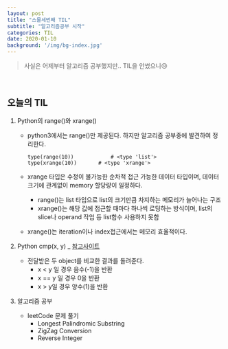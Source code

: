 ```yaml
---
layout: post
title: "스물세번째 TIL"
subtitle: "알고리즘공부 시작"
categories: TIL
date: 2020-01-10
background: '/img/bg-index.jpg'
---
```


> 사실은 어제부터 알고리즘 공부했지만.. TIL을 안썼으니😢

<br>

## 오늘의 TIL

1. Python의 range()와 xrange()

   - python3에서는 range()만 제공된다. 하지만 알고리즘 공부중에 발견하여 정리한다.

     ```
     type(range(10))			# <type 'list'>
     type(xrange(10))		# <type 'xrange'>
     ```

   - xrange 타입은 수정이 불가능한 순차적 접근 가능한 데이터 타입이며, 데이터크기에 관계없이 memory 할당량이 일정하다.

     - range()는 list 타입으로 list의 크기만큼 차지하는 메모리가 늘어나는 구조
     - xrange()는 해당 값에 접근할 때마다 하나씩 로딩하는 방식이며, list의 slice나 operand 작업 등 list함수 사용하지 못함

   - xrange()는 iteration이나 index접근에서는 메모리 효율적이다.

2. Python cmp(x, y) _ [참고사이트][https://technote.kr/246]

   - 전달받은 두 object를 비교한 결과를 돌려준다.
     - x < y 일 경우 음수(-1)을 반환
     - x == y 일 경우 0을 반환
     - x > y일 경우 양수(1)을 반환

3. 알고리즘 공부

   - leetCode 문제 풀기
     - Longest Palindromic Substring
     - ZigZag Conversion
     - Reverse Integer

[https://technote.kr/246]: https://technote.kr/246

